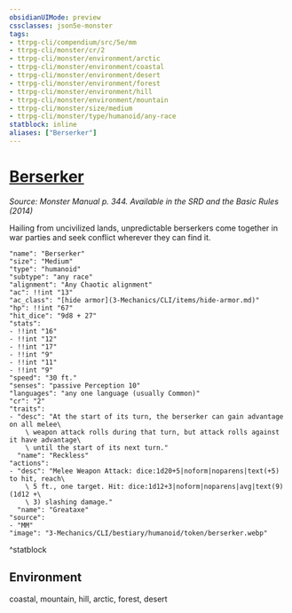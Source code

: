 ```yaml
---
obsidianUIMode: preview
cssclasses: json5e-monster
tags:
- ttrpg-cli/compendium/src/5e/mm
- ttrpg-cli/monster/cr/2
- ttrpg-cli/monster/environment/arctic
- ttrpg-cli/monster/environment/coastal
- ttrpg-cli/monster/environment/desert
- ttrpg-cli/monster/environment/forest
- ttrpg-cli/monster/environment/hill
- ttrpg-cli/monster/environment/mountain
- ttrpg-cli/monster/size/medium
- ttrpg-cli/monster/type/humanoid/any-race
statblock: inline
aliases: ["Berserker"]
---
```

# [Berserker](3-Mechanics\CLI\bestiary\humanoid/berserker.md)
*Source: Monster Manual p. 344. Available in the <span title='Systems Reference Document (5.1)'>SRD</span> and the Basic Rules (2014)*  

Hailing from uncivilized lands, unpredictable berserkers come together in war parties and seek conflict wherever they can find it.

```statblock
"name": "Berserker"
"size": "Medium"
"type": "humanoid"
"subtype": "any race"
"alignment": "Any Chaotic alignment"
"ac": !!int "13"
"ac_class": "[hide armor](3-Mechanics/CLI/items/hide-armor.md)"
"hp": !!int "67"
"hit_dice": "9d8 + 27"
"stats":
- !!int "16"
- !!int "12"
- !!int "17"
- !!int "9"
- !!int "11"
- !!int "9"
"speed": "30 ft."
"senses": "passive Perception 10"
"languages": "any one language (usually Common)"
"cr": "2"
"traits":
- "desc": "At the start of its turn, the berserker can gain advantage on all melee\
    \ weapon attack rolls during that turn, but attack rolls against it have advantage\
    \ until the start of its next turn."
  "name": "Reckless"
"actions":
- "desc": "Melee Weapon Attack: dice:1d20+5|noform|noparens|text(+5) to hit, reach\
    \ 5 ft., one target. Hit: dice:1d12+3|noform|noparens|avg|text(9) (1d12 +\
    \ 3) slashing damage."
  "name": "Greataxe"
"source":
- "MM"
"image": "3-Mechanics/CLI/bestiary/humanoid/token/berserker.webp"
```
^statblock

## Environment

coastal, mountain, hill, arctic, forest, desert
